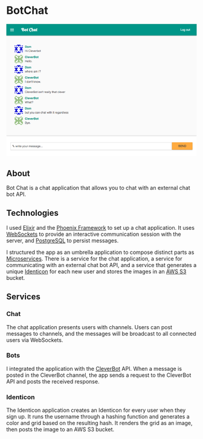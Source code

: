 # BotChat

![Chat Page](./docs/images/chat_page.png)

## About

Bot Chat is a chat application that allows you to chat with an external chat bot API.

## Technologies

I used [Elixir](http://elixir-lang.org/) and the [Phoenix Framework](http://www.phoenixframework.org/) to set up a chat application. It uses [WebSockets](https://developer.mozilla.org/en-US/docs/Web/API/WebSockets_API) to provide an interactive communication session with the server, and [PostgreSQL](https://www.postgresql.org/) to persist messages.

I structured the app as an umbrella application to compose distinct parts as [Microservices](https://en.wikipedia.org/wiki/Microservices). There is a service for the chat application, a service for communicating with an external chat bot API, and a service that generates a unique [Identicon](https://en.wikipedia.org/wiki/Identicon) for each new user and stores the images in an [AWS S3](https://aws.amazon.com/s3/) bucket.

## Services

### Chat

The chat application presents users with channels. Users can post messages to channels, and the messages will be broadcast to all connected users via WebSockets.

### Bots

I integrated the application with the [CleverBot](http://www.cleverbot.com/) API. When a message is posted in the CleverBot channel, the app sends a request to the CleverBot API and posts the received response.

### Identicon

The Identicon application creates an Identicon for every user when they sign up. It runs the username through a hashing function and generates a color and grid based on the resulting hash. It renders the grid as an image, then posts the image to an AWS S3 bucket.
